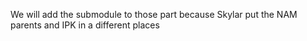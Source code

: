 We will add the submodule to those part because Skylar put the NAM parents and IPK in a different places
